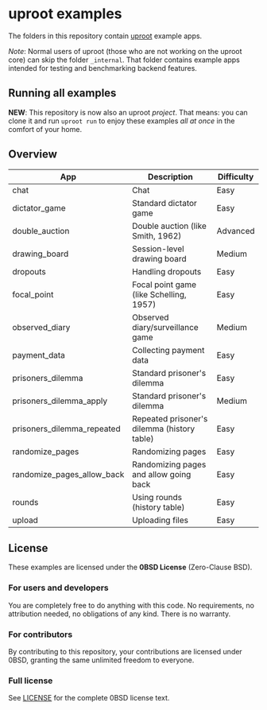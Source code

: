 # uproot examples

The folders in this repository contain [uproot](https://uproot.science/) example apps.

*Note*: Normal users of uproot (those who are not working on the uproot core) can skip the folder `_internal`. That folder contains example apps intended for testing and benchmarking backend features.

## Running all examples

**NEW**: This repository is now also an uproot *project*. That means: you can clone it and run `uproot run` to enjoy these examples *all at once* in the comfort of your home.

## Overview

| App                           | Description                                 | Difficulty |
|-------------------------------|---------------------------------------------|------------|
| chat                          | Chat                                        | Easy       |
| dictator\_game                | Standard dictator game                      | Easy       |
| double\_auction               | Double auction (like Smith, 1962)           | Advanced   |
| drawing\_board                | Session-level drawing board                 | Medium     |
| dropouts                      | Handling dropouts                           | Easy       |
| focal\_point                  | Focal point game (like Schelling, 1957)     | Easy       |
| observed\_diary               | Observed diary/surveillance game            | Medium     |
| payment\_data                 | Collecting payment data                     | Easy       |
| prisoners\_dilemma            | Standard prisoner's dilemma                 | Easy       |
| prisoners\_dilemma\_apply     | Standard prisoner's dilemma                 | Medium     |
| prisoners\_dilemma\_repeated  | Repeated prisoner's dilemma (history table) | Easy       |
| randomize\_pages              | Randomizing pages                           | Easy       |
| randomize\_pages\_allow\_back | Randomizing pages and allow going back      | Easy       |
| rounds                        | Using rounds (history table)                | Easy       |
| upload                        | Uploading files                             | Easy       |

## License

These examples are licensed under the **0BSD License** (Zero-Clause BSD).

### For users and developers

You are completely free to do anything with this code. No requirements, no attribution needed, no obligations of any kind. There is no warranty.

### For contributors

By contributing to this repository, your contributions are licensed under 0BSD, granting the same unlimited freedom to everyone.

### Full license

See [LICENSE](LICENSE) for the complete 0BSD license text.
